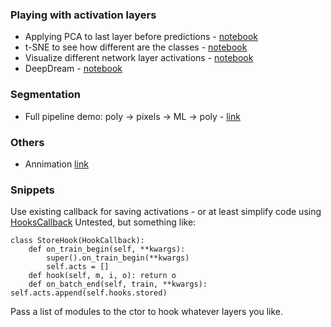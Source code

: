 ### Playing with activation layers
- Applying PCA to last layer before predictions - [notebook](https://rensdimmendaal.com/posts/feature-interpretation-for-breed-classifier/) 
- t-SNE to see how different are the classes - [notebook](https://github.com/kheyer/ML-DL-Projects/blob/master/Pets%20TSNE/pets_tsne.ipynb)
- Visualize different network layer activations - [notebook](https://github.com/MicPie/fastai_course_v3/blob/master/L1-stonefly_activations.ipynb)
- DeepDream - [notebook](https://github.com/kheyer/ML-DL-Projects/blob/master/Pytorch%20Deep%20Dream/dreaming.ipynb)

### Segmentation
- Full pipeline demo: poly -> pixels -> ML -> poly - [link](https://www.kaggle.com/lopuhin/full-pipeline-demo-poly-pixels-ml-poly)

### Others
- Annimation [link](https://nbviewer.jupyter.org/gist/joshfp/85d96f07aaa5f4d2c9eb47956ccdcc88/lesson2-sgd-in-action.ipynb)

### Snippets

Use existing callback for saving activations - or at least simplify code using [HooksCallback](http://docs.fast.ai/callbacks.hooks.html) Untested, but something like:
```
class StoreHook(HookCallback):
    def on_train_begin(self, **kwargs):
        super().on_train_begin(**kwargs)
        self.acts = []
    def hook(self, m, i, o): return o
    def on_batch_end(self, train, **kwargs): self.acts.append(self.hooks.stored)
```
Pass a list of modules to the ctor to hook whatever layers you like.
